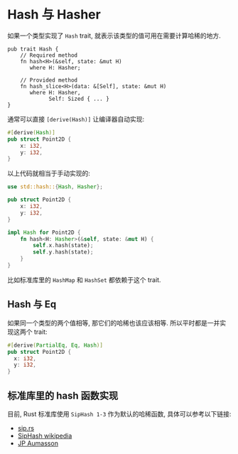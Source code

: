 # Hash 与 Hasher

如果一个类型实现了 `Hash` trait, 就表示该类型的值可用在需要计算哈稀的地方.

```rust, ignore
pub trait Hash {
    // Required method
    fn hash<H>(&self, state: &mut H)
       where H: Hasher;

    // Provided method
    fn hash_slice<H>(data: &[Self], state: &mut H)
       where H: Hasher,
             Self: Sized { ... }
}
```

通常可以直接 `[derive(Hash)]` 让编译器自动实现:

```rust
#[derive(Hash)]
pub struct Point2D {
    x: i32,
    y: i32,
}
```

以上代码就相当于手动实现的:

```rust
use std::hash::{Hash, Hasher};

pub struct Point2D {
    x: i32,
    y: i32,
}

impl Hash for Point2D {
    fn hash<H: Hasher>(&self, state: &mut H) {
        self.x.hash(state);
        self.y.hash(state);
    }
}
```

比如标准库里的 `HashMap` 和 `HashSet` 都依赖于这个 trait.

## Hash 与 Eq

如果同一个类型的两个值相等, 那它们的哈稀也该应该相等.
所以平时都是一并实现这两个 trait:

```rust
#[derive(PartialEq, Eq, Hash)]
pub struct Point2D {
  x: i32,
  y: i32,
}
```

## 标准库里的 hash 函数实现

目前, Rust 标准库使用 `SipHash 1-3` 作为默认的哈稀函数, 具体可以参考以下链接:

- [sip.rs](https://github.com/rust-lang/rust/blob/master/library/core/src/hash/sip.rs)
- [SipHash wikipedia](https://en.wikipedia.org/wiki/SipHash)
- [JP Aumasson](https://www.aumasson.jp/)
